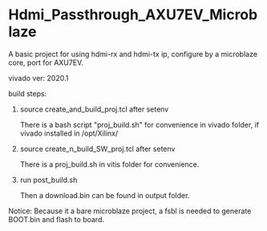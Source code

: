 # Hdmi_Passthrough_AXU7EV_Microblaze

A basic project for using hdmi-rx and hdmi-tx ip, configure by a microblaze core, port for AXU7EV.

vivado ver: 2020.1

build steps:

1. source create_and_build_proj.tcl after setenv
   
   There is a bash script "proj_build.sh" for convenience in vivado folder, if vivado installed in /opt/Xilinx/
   
2. source create_n_build_SW_proj.tcl after setenv

   There is a proj_build.sh in vitis folder for convenience.

3. run post_build.sh

   Then a download.bin can be found in output folder.

Notice:
Because it a bare microblaze project, a fsbl is needed to generate BOOT.bin and flash to board.
